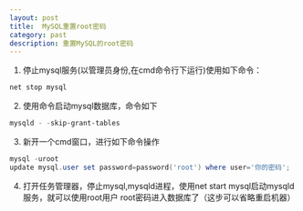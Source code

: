 ```yaml
---
layout: post
title:  MySQL重置root密码
category: past
description: 重置MySQL的root密码
---
```


1. 停止mysql服务(以管理员身份,在cmd命令行下运行)使用如下命令：

```PowerShell
net stop mysql
```

2. 使用命令启动mysql数据库，命令如下

```PowerShell
mysqld - -skip-grant-tables
```

3. 新开一个cmd窗口，进行如下命令操作

```PowerShell
mysql -uroot
update mysql.user set password=password('root') where user='你的密码';
```

4. 打开任务管理器，停止mysql,mysqld进程，使用net start mysql启动mysqld服务，就可以使用root用户 root密码进入数据库了（这步可以省略重启机器）